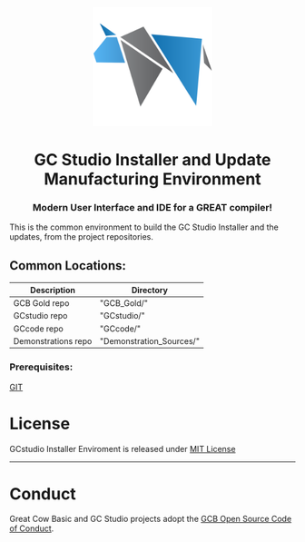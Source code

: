 <div id="GCstudio-logo" align="center">
    <br />
    <img src="https://github.com/GreatCowBASIC/Corporate_Identity/blob/master/SRC/Logo/LogoSVG.svg" alt="GC Studio Logo" width="210"/>
    <h1>GC Studio Installer and Update Manufacturing Environment</h1>
    <h3>Modern User Interface and IDE for a GREAT compiler!</h3>
</div>

This is the common environment to build the GC Studio Installer and the updates, from the project repositories.

## Common Locations:

| Description | Directory |
| --- | --- |
| GCB Gold repo | "GCB_Gold/" |
| GCstudio repo| "GCstudio/" |
| GCcode repo | "GCcode/" |
| Demonstrations repo | "Demonstration_Sources/" |


### Prerequisites:

[GIT](https://github.com/git-for-windows/git/releases/download/v2.35.1.windows.2/Git-2.35.1.2-64-bit.exe)


# License
GCstudio Installer Enviroment is released under [MIT License](https://github.com/GreatCowBASIC/GCstudio_Installer/blob/master/LICENSE)

----
# Conduct

Great Cow Basic and GC Studio projects adopt the [GCB Open Source Code of Conduct](https://github.com/GreatCowBASIC/GCstudio_Installer/blob/master/CODE_OF_CONDUCT.md).


